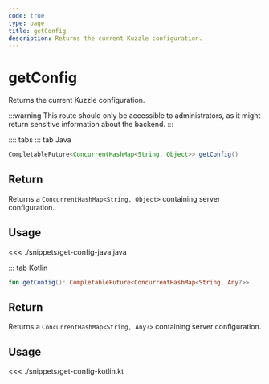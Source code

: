 ```yaml
---
code: true
type: page
title: getConfig
description: Returns the current Kuzzle configuration.
---
```


# getConfig

Returns the current Kuzzle configuration.

:::warning
This route should only be accessible to administrators, as it might return sensitive information about the backend.
:::

:::: tabs
::: tab Java

```java
CompletableFuture<ConcurrentHashMap<String, Object>> getConfig()
```

## Return

Returns a `ConcurrentHashMap<String, Object>` containing server configuration.

## Usage

<<< ./snippets/get-config-java.java

::: tab Kotlin

```kotlin
fun getConfig(): CompletableFuture<ConcurrentHashMap<String, Any?>>
```

## Return

Returns a `ConcurrentHashMap<String, Any?>` containing server configuration.

## Usage

<<< ./snippets/get-config-kotlin.kt
